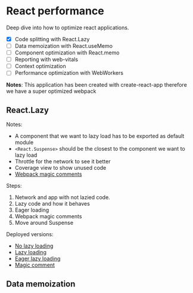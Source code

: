 # React performance

Deep dive into how to optimize react applications.

- [x] Code splitting with React.Lazy
- [ ] Data memoization with React.useMemo
- [ ] Component optimization with React.memo
- [ ] Reporting with web-vitals
- [ ] Context optimization
- [ ] Performance optimization with WebWorkers

**Notes**: This application has been created with create-react-app therefore we
have a super optimized webpack

## React.Lazy

Notes:

- A component that we want to lazy load has to be exported as default module
- `<React.Suspense>` should be the closest to the component we want to lazy load
- Throttle for the network to see it better
- Coverage view to show unused code
- [Webpack magic comments](https://webpack.js.org/api/module-methods/#magic-comments)

Steps:

1. Network and app with not lazied code.
2. Lazy code and how it behaves
3. Eager loading
4. Webpack magic comments
5. Move around Suspense

Deployed versions:

- [No lazy loading](https://deploy-preview-1--adoring-gates-8a257a.netlify.app/)
- [Lazy loading](https://deploy-preview-3--adoring-gates-8a257a.netlify.app/)
- [Eager lazy loading](https://deploy-preview-4--adoring-gates-8a257a.netlify.app/)
- [Magic comment](https://deploy-preview-5--adoring-gates-8a257a.netlify.app/)

## Data memoization
